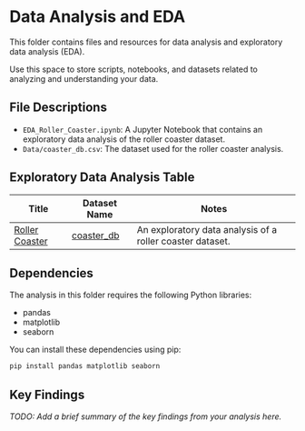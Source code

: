 # Data Analysis and EDA

This folder contains files and resources for data analysis and exploratory data analysis (EDA).

Use this space to store scripts, notebooks, and datasets related to analyzing and understanding your data.

## File Descriptions

- `EDA_Roller_Coaster.ipynb`: A Jupyter Notebook that contains an exploratory data analysis of the roller coaster dataset.
- `Data/coaster_db.csv`: The dataset used for the roller coaster analysis.

## Exploratory Data Analysis Table

| Title                                     | Dataset Name               | Notes                                                                  |
|-------------------------------------------|----------------------------|------------------------------------------------------------------------|
| [Roller Coaster](./EDA_Roller_Coaster.ipynb) | [coaster_db](./Data/coaster_db.csv) | An exploratory data analysis of a roller coaster dataset. |

## Dependencies

The analysis in this folder requires the following Python libraries:

- pandas
- matplotlib
- seaborn

You can install these dependencies using pip:

```bash
pip install pandas matplotlib seaborn
```

## Key Findings

*TODO: Add a brief summary of the key findings from your analysis here.*
